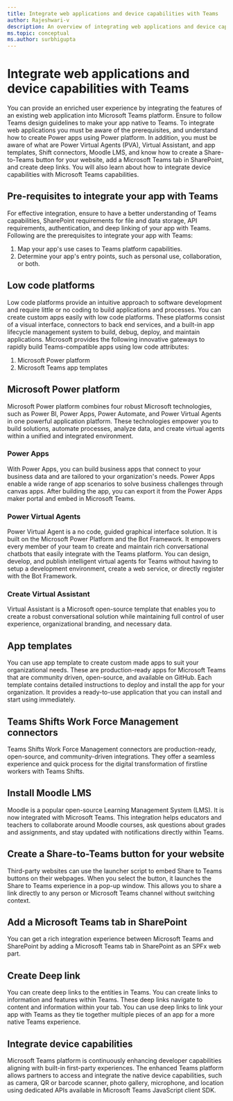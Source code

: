 ```yaml
---
title: Integrate web applications and device capabilities with Teams
author: Rajeshwari-v
description: An overview of integrating web applications and device capabilities with Microsoft Teams app.
ms.topic: conceptual
ms.author: surbhigupta
---
```


# Integrate web applications and device capabilities with Teams

You can provide an enriched user experience by integrating the features of an existing web application into Microsoft Teams platform. Ensure to follow Teams design guidelines to make your app native to Teams.
To integrate web applications you must be aware of the prerequisites, and understand how to create Power apps using Power platform. In addition, you must be aware of what are Power Virtual Agents (PVA), Virtual Assistant, and app templates, Shift connectors, Moodle LMS, and know how to create a Share-to-Teams button for your website, add a Microsoft Teams tab in SharePoint, and create deep links. 
You will also learn about how to integrate device capabilities with Microsoft Teams capabilities.

## Pre-requisites to integrate your app with Teams  

For effective integration, ensure to have a better understanding of Teams capabilities, SharePoint requirements for file and data storage, API requirements, authentication, and deep linking of your app with Teams.
Following are the prerequisites to integrate your app with Teams:
1.	Map your app's use cases to Teams platform capabilities.
1.	Determine your app's entry points, such as personal use, collaboration, or both.

## Low code platforms

Low code platforms provide an intuitive approach to software development and require little or no coding to build applications and processes. You can create custom apps easily with low code platforms. These platforms consist of a visual interface, connectors to back end services, and a built-in app lifecycle management system to build, debug, deploy, and maintain applications. Microsoft provides the following innovative gateways to rapidly build Teams-compatible apps using low code attributes:
1.	Microsoft Power platform
1.	Microsoft Teams app templates

## Microsoft Power platform

Microsoft Power platform combines four robust Microsoft technologies, such as Power BI, Power Apps, Power Automate, and Power Virtual Agents in one powerful application platform. These technologies empower you to build solutions, automate processes, analyze data, and create virtual agents within a unified and integrated environment.

### Power Apps

With Power Apps, you can build business apps that connect to your business data and are tailored to your organization's needs. Power Apps enable a wide range of app scenarios to solve business challenges through canvas apps. After building the app, you can export it from the Power Apps maker portal and embed in Microsoft Teams.

### Power Virtual Agents

Power Virtual Agent is a no code, guided graphical interface solution. It is built on the Microsoft Power Platform and the Bot Framework. It empowers every member of your team to create and maintain rich conversational chatbots that easily integrate with the Teams platform. You can design, develop, and publish intelligent virtual agents for Teams without having to setup a development environment, create a web service, or directly register with the Bot Framework.

### Create Virtual Assistant

Virtual Assistant is a Microsoft open-source template that enables you to create a robust conversational solution while maintaining full control of user experience, organizational branding, and necessary data. 

## App templates

You can use app template to create custom made apps to suit your organizational needs. These are production-ready apps for Microsoft Teams that are community driven, open-source, and available on GitHub. Each template contains detailed instructions to deploy and install the app for your organization. It provides a ready-to-use application that you can install and start using immediately. 

## Teams Shifts Work Force Management connectors

Teams Shifts Work Force Management connectors are production-ready, open-source, and community-driven integrations. They offer a seamless experience and quick process for the digital transformation of firstline workers with Teams Shifts.

## Install Moodle LMS

Moodle is a popular open-source Learning Management System (LMS). It is now integrated with Microsoft Teams. This integration helps educators and teachers to collaborate around Moodle courses, ask questions about grades and assignments, and stay updated with notifications directly within Teams.

## Create a Share-to-Teams button for your website

Third-party websites can use the launcher script to embed Share to Teams buttons on their webpages. When you select the button, it launches the Share to Teams experience in a pop-up window. This allows you to share a link directly to any person or Microsoft Teams channel without switching context.

## Add a Microsoft Teams tab in SharePoint

You can get a rich integration experience between Microsoft Teams and SharePoint by adding a Microsoft Teams tab in SharePoint as an SPFx web part. 

## Create Deep link

You can create deep links to the entities in Teams. You can create links to information and features within Teams. These deep links navigate to content and information within your tab. You can use deep links to link your app with Teams as they tie together multiple pieces of an app for a more native Teams experience.

## Integrate device capabilities

Microsoft Teams platform is continuously enhancing developer capabilities aligning with built-in first-party experiences. The enhanced Teams platform allows partners to access and integrate the native device capabilities, such as camera, QR or barcode scanner, photo gallery, microphone, and location using dedicated APIs available in Microsoft Teams JavaScript client SDK. 
